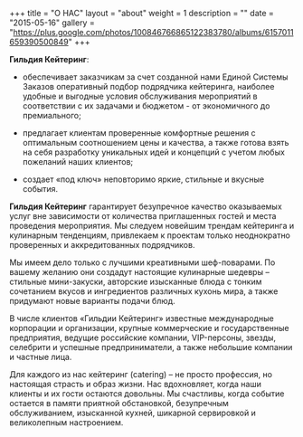 +++
title = "О НАС"
layout = "about"
weight = 1
description = ""
date = "2015-05-16"
gallery = "https://plus.google.com/photos/100846766865122383780/albums/6157011659390500849"
+++

**Гильдия Кейтеринг**:
 
- обеспечивает заказчикам за счет созданной нами Единой Системы Заказов оперативный подбор подрядчика кейтеринга, наиболее удобные и выгодные условия обслуживания мероприятий в соответствии с их задачами и бюджетом - от экономичного до премиального;

- предлагает клиентам проверенные комфортные решения с оптимальным соотношением цены и качества, а также готова взять на себя разработку уникальных идей и концепций с учетом любых пожеланий наших клиентов;
 
- создает «под ключ» неповторимо яркие, стильные и вкусные события. 

**Гильдия Кейтеринг** гарантирует безупречное качество оказываемых услуг вне зависимости от количества приглашенных гостей и места проведения мероприятия. Мы следуем новейшим трендам кейтеринга и кулинарным тенденциям, привлекаем к проектам только неоднократно проверенных и аккредитованных подрядчиков.

Мы имеем дело только с лучшими креативными шеф-поварами. По вашему желанию они создадут настоящие кулинарные шедевры – стильные мини-закуски, авторские изысканные блюда с тонким сочетанием вкусов и ингредиентов различных кухонь мира, а также придумают новые варианты подачи блюд.

В числе клиентов «Гильдии Кейтеринг» известные международные корпорации и организации, крупные коммерческие и государственные предприятия, ведущие российские компании, VIP-персоны, звезды, селебрити и  успешные предприниматели, а также небольшие компании и частные лица.

Для каждого из нас кейтеринг (catering) – не просто профессия, но настоящая страсть и образ жизни. Нас вдохновляет, когда наши клиенты и их гости остаются довольны. Мы счастливы, когда событие остается в памяти приятной обстановкой, безупречным обслуживанием, изысканной кухней, шикарной сервировкой и великолепным настроением. 
